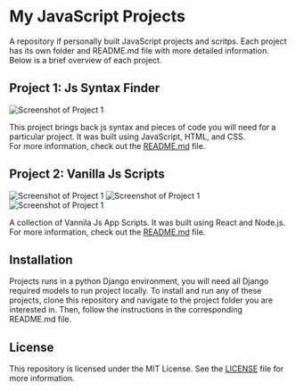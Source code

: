 # My JavaScript Projects

A repository if personally built JavaScript projects and scritps. Each project has its own folder and README.md file with more detailed information. Below is a brief overview of each project.

## Project 1: Js Syntax Finder

![Screenshot of Project 1](./project1/screenshot.png)

This project brings back js syntax and pieces of code you will need for a particular project. It was built using JavaScript, HTML, and CSS.   
For more information, check out the [README.md](project1/README.md) file.

## Project 2: Vanilla Js Scripts

![Screenshot of Project 1](./project1/screenshot.png)
![Screenshot of Project 1](./project1/screenshot.png)
![Screenshot of Project 1](./project1/screenshot.png)

A collection of Vannila Js App Scripts. It was built using React and Node.js. For more information, check out the [README.md](project2/README.md) file.


## Installation

Projects runs in a python Django environment, you will need all Django required models to run project locally.
To install and run any of these projects, clone this repository and navigate to the project folder you are interested in. Then, follow the instructions in the corresponding README.md file.

## License

This repository is licensed under the MIT License. See the [LICENSE](LICENSE) file for more information.
